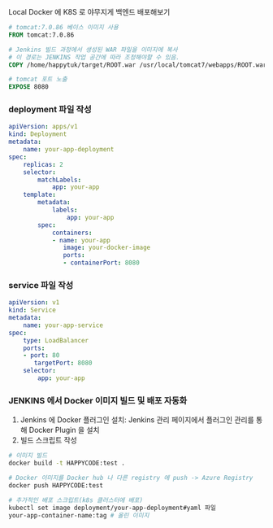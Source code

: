 Local Docker 에 K8S 로 야무지게 백엔드 배포해보기

```dockerfile
# tomcat:7.0.86 베이스 이미지 사용
FROM tomcat:7.0.86

# Jenkins 빌드 과정에서 생성된 WAR 파일을 이미지에 복사
# 이 경로는 JENKINS 작업 공간에 따라 조정해야할 수 있음.
COPY /home/happytuk/target/ROOT.war /usr/local/tomcat7/webapps/ROOT.war

# tomcat 포트 노출
EXPOSE 8080
```

### deployment 파일 작성 
```yaml
apiVersion: apps/v1
kind: Deployment
metadata:
	name: your-app-deployment
spec:
	replicas: 2
	selector:
		matchLabels:
			app: your-app
	template:
		metadata:
			labels:
				app: your-app
		spec:
			containers:
			- name: your-app
			   image: your-docker-image
			   ports:
			   - containerPort: 8080
```

### service 파일 작성
```yaml
apiVersion: v1
kind: Service
metadata:
	name: your-app-service
spec:
	type: LoadBalancer
	ports:
	- port: 80
	   targetPort: 8080
	selector:
		app: your-app
```

### JENKINS 에서 Docker 이미지 빌드 및 배포 자동화

1. Jenkins 에 Docker 플러그인 설치: Jenkins 관리 페이지에서 플러그인 관리를 통해 Docker Plugin 을 설치
2. 빌드 스크립트 작성
```sh
# 이미지 빌드
docker build -t HAPPYCODE:test .

# Docker 이미지를 Docker hub 나 다른 registry 에 push -> Azure Registry
docker push HAPPYCODE:test

# 추가적인 배포 스크립트(k8s 클러스터에 배포)
kubectl set image deployment/your-app-deployment#yaml 파일
your-app-container-name:tag # 올린 이미지
```

